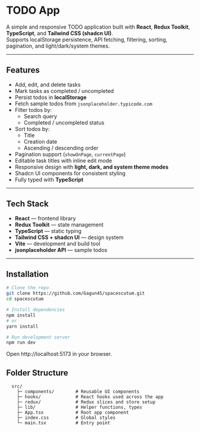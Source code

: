 # TODO App

A simple and responsive TODO application built with **React**, **Redux Toolkit**, **TypeScript**, and **Tailwind CSS (shadcn UI)**.  
Supports localStorage persistence, API fetching, filtering, sorting, pagination, and light/dark/system themes.

---

## Features

- Add, edit, and delete tasks
- Mark tasks as completed / uncompleted
- Persist todos in **localStorage**
- Fetch sample todos from `jsonplaceholder.typicode.com`
- Filter todos by:
  - Search query
  - Completed / uncompleted status
- Sort todos by:
  - Title
  - Creation date
  - Ascending / descending order
- Pagination support (`showOnPage`, `currentPage`)
- Editable task titles with inline edit mode
- Responsive design with **light, dark, and system theme modes**
- Shadcn UI components for consistent styling
- Fully typed with **TypeScript**

---

## Tech Stack

- **React** — frontend library
- **Redux Toolkit** — state management
- **TypeScript** — static typing
- **Tailwind CSS + shadcn UI** — design system
- **Vite** — development and build tool
- **jsonplaceholder API** — sample todos

---

## Installation

```bash
# Clone the repo
git clone https://github.com/Gagun45/spacescutum.git
cd spacescutum

# Install dependencies
npm install
# or
yarn install

# Run development server
npm run dev

```

Open http://localhost:5173 in your browser.

## Folder Structure
      src/
        ├─ components/        # Reusable UI components
        ├─ hooks/             # React hooks used across the app
        ├─ redux/             # Redux slices and store setup
        ├─ lib/               # Helper functions, types
        ├─ App.tsx            # Root app component
        ├─ index.css          # Global styles
        └─ main.tsx           # Entry point
